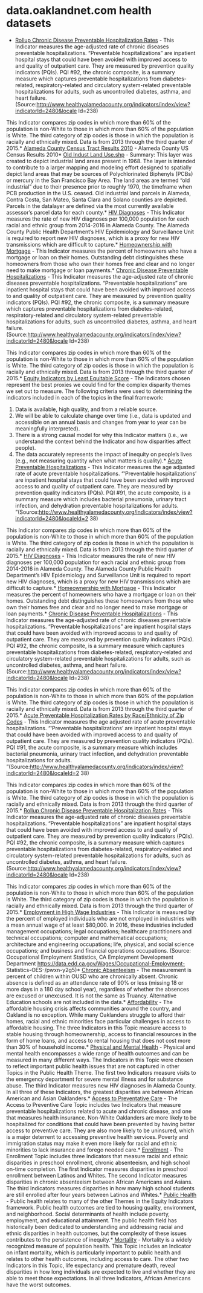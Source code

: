 # data.oaklandnet.com health datasets
* [Rollup Chronic Disease Preventable Hospitalization Rates](https://data.oaklandnet.com/d/jsw4-caqx) - This Indicator measures the age-adjusted rate of chronic diseases preventable hospitalizations. “Preventable hospitalizations” are inpatient hospital stays that could have been avoided with improved access to and quality of outpatient care. They are measured by prevention quality indicators (PQIs). PQI #92, the chronic composite, is a summary measure which captures preventable hospitalizations from diabetes-related, respiratory-related and circulatory system-related preventable hospitalizations for adults, such as uncontrolled diabetes, asthma, and heart failure.(Source:http://www.healthyalamedacounty.org/indicators/index/view?indicatorId=2480&locale Id=238)

This Indicator compares zip codes in which more than 60% of the population is non-White to those in which more than 60% of the population is White. The third category of zip codes is those in which the population is racially and ethnically mixed. Data is from 2013 through the third quarter of 2015.* [Alameda County Census Tract Results 2010](https://data.oaklandnet.com/d/az9z-tyn9) - Alameda County US Census Results 2010* [Old Indust Land Use.shp](https://data.oaklandnet.com/d/55b4-zmc2) - Summary: This layer was created to depict industrial land areas present in 1968. The layer is intended to contribute to a larger mapping and modeling effort designed to spatially depict land areas that may be sources of Polychlorinated Biphenyls (PCBs) or mercury in the San Francisco Bay Area. The land areas are termed “old industrial” due to their presence prior to roughly 1970, the timeframe when PCB production in the U.S. ceased. Old industrial land parcels in Alameda, Contra Costa, San Mateo, Santa Clara and Solano counties are depicted.  Parcels in the datalayer are defined via the most currently available assessor’s parcel data for each county.* [HIV Diagnoses](https://data.oaklandnet.com/d/fsbf-xbue) - This Indicator measures the rate of new HIV diagnoses per 100,000 population for each racial and ethnic group from 2014-2016 in Alameda County. The Alameda County Public Health Department’s HIV Epidemiology and Surveillance Unit is required to report new HIV diagnoses, which is a proxy for new HIV transmissions which are difficult to capture.* [Homeownership with Mortgage](https://data.oaklandnet.com/d/3vtg-hnzp) - This Indicator measures the percent of homeowners who have a mortgage or loan on their homes. Outstanding debt distinguishes these homeowners from those who own their homes free and clear and no longer need to make mortgage or loan payments.* [Chronic Disease Preventable Hospitalizations](https://data.oaklandnet.com/d/r976-i4je) - This Indicator measures the age-adjusted rate of chronic diseases preventable hospitalizations. “Preventable hospitalizations” are inpatient hospital stays that could have been avoided with improved access to and quality of outpatient care. They are measured by prevention quality indicators (PQIs). PQI #92, the chronic composite, is a summary measure which captures preventable hospitalizations from diabetes-related, respiratory-related and circulatory system-related preventable hospitalizations for adults, such as uncontrolled diabetes, asthma, and heart failure.(Source:http://www.healthyalamedacounty.org/indicators/index/view?indicatorId=2480&locale Id=238)

This Indicator compares zip codes in which more than 60% of the population is non-White to those in which more than 60% of the population is White. The third category of zip codes is those in which the population is racially and ethnically mixed. Data is from 2013 through the third quarter of 2015.* [Equity Indicators by Least Equitable Score](https://data.oaklandnet.com/d/8w8x-ih9t) - The Indicators chosen represent the best proxies we could find for the complex disparity themes we set out to measure. The following criteria were used to determining the indicators included in each of the topics in the final framework:
1. Data is available, high quality, and from a reliable source.
2. We will be able to calculate change over time (i.e., data is updated and accessible on an
annual basis and changes from year to year can be meaningfully interpreted).
3. There is a strong causal model for why this Indicator matters (i.e., we understand the
context behind the Indicator and how disparities affect people).
4. The data accurately represents the impact of inequity on people’s lives (e.g., not
measuring quantity when what matters is quality).* [Acute Preventable Hospitalizations](https://data.oaklandnet.com/d/dv3y-x4i6) - This Indicator measures the age adjusted rate of acute preventable hospitalizations. “‘Preventable hospitalizations’ are inpatient hospital stays that could have been avoided with improved access to and quality of outpatient care. They are measured by prevention quality indicators (PQIs). PQI #91, the acute composite, is a summary measure which includes bacterial pneumonia, urinary tract infection, and dehydration preventable hospitalizations for adults. ”(Source:http://www.healthyalamedacounty.org/indicators/index/view?indicatorId=2480&localeId=2 38)

This Indicator compares zip codes in which more than 60% of the population is non-White to those in which more than 60% of the population is White. The third category of zip codes is those in which the population is racially and ethnically mixed. Data is from 2013 through the third quarter of 2015.* [HIV Diagnoses](https://data.oaklandnet.com/d/fsbf-xbue) - This Indicator measures the rate of new HIV diagnoses per 100,000 population for each racial and ethnic group from 2014-2016 in Alameda County. The Alameda County Public Health Department’s HIV Epidemiology and Surveillance Unit is required to report new HIV diagnoses, which is a proxy for new HIV transmissions which are difficult to capture.* [Homeownership with Mortgage](https://data.oaklandnet.com/d/3vtg-hnzp) - This Indicator measures the percent of homeowners who have a mortgage or loan on their homes. Outstanding debt distinguishes these homeowners from those who own their homes free and clear and no longer need to make mortgage or loan payments.* [Chronic Disease Preventable Hospitalizations](https://data.oaklandnet.com/d/r976-i4je) - This Indicator measures the age-adjusted rate of chronic diseases preventable hospitalizations. “Preventable hospitalizations” are inpatient hospital stays that could have been avoided with improved access to and quality of outpatient care. They are measured by prevention quality indicators (PQIs). PQI #92, the chronic composite, is a summary measure which captures preventable hospitalizations from diabetes-related, respiratory-related and circulatory system-related preventable hospitalizations for adults, such as uncontrolled diabetes, asthma, and heart failure.(Source:http://www.healthyalamedacounty.org/indicators/index/view?indicatorId=2480&locale Id=238)

This Indicator compares zip codes in which more than 60% of the population is non-White to those in which more than 60% of the population is White. The third category of zip codes is those in which the population is racially and ethnically mixed. Data is from 2013 through the third quarter of 2015.* [Acute Preventable Hospitalization Rates by Race/Ethnicity of Zip Codes](https://data.oaklandnet.com/d/mqzb-hfrs) - This Indicator measures the age adjusted rate of acute preventable hospitalizations. “‘Preventable hospitalizations’ are inpatient hospital stays that could have been avoided with improved access to and quality of outpatient care. They are measured by prevention quality indicators (PQIs). PQI #91, the acute composite, is a summary measure which includes bacterial pneumonia, urinary tract infection, and dehydration preventable hospitalizations for adults. ”(Source:http://www.healthyalamedacounty.org/indicators/index/view?indicatorId=2480&localeId=2 38)

This Indicator compares zip codes in which more than 60% of the population is non-White to those in which more than 60% of the population is White. The third category of zip codes is those in which the population is racially and ethnically mixed. Data is from 2013 through the third quarter of 2015.* [Rollup Chronic Disease Preventable Hospitalization Rates](https://data.oaklandnet.com/d/jsw4-caqx) - This Indicator measures the age-adjusted rate of chronic diseases preventable hospitalizations. “Preventable hospitalizations” are inpatient hospital stays that could have been avoided with improved access to and quality of outpatient care. They are measured by prevention quality indicators (PQIs). PQI #92, the chronic composite, is a summary measure which captures preventable hospitalizations from diabetes-related, respiratory-related and circulatory system-related preventable hospitalizations for adults, such as uncontrolled diabetes, asthma, and heart failure.(Source:http://www.healthyalamedacounty.org/indicators/index/view?indicatorId=2480&locale Id=238)

This Indicator compares zip codes in which more than 60% of the population is non-White to those in which more than 60% of the population is White. The third category of zip codes is those in which the population is racially and ethnically mixed. Data is from 2013 through the third quarter of 2015.* [Employment in High Wage Industries](https://data.oaklandnet.com/d/ee5i-a5mw) - This Indicator is measured by the percent of employed individuals who are not employed in industries with a mean annual wage of at least $80,000. In 2016, these industries included management occupations; legal occupations; healthcare practitioners and technical occupations; computer and mathematical occupations; architecture and engineering occupations; life, physical, and social science occupations; and business and financial operations occupations. (Source: Occupational Employment Statistics, CA Employment Development Department https://data.edd.ca.gov/Wages/Occupational-Employment- Statistics-OES-/pwxn-y2g5)* [Chronic Absenteeism](https://data.oaklandnet.com/d/5d4q-57a4) - The measurement is percent of children within OUSD who are chronically absent. Chronic absence is defined as an attendance rate of 90% or less (missing 18 or more days in a 180 day school year), regardless of whether the absences are excused or unexcused. It is not the same as Truancy. Alternative Education schools are not included in the data.* [Affordability](https://data.oaklandnet.com/stories/s/yixc-ceu6) - The affordable housing crisis affects communities around the country, and Oakland is no exception. While many Oaklanders struggle to afford their homes, racial and ethnic minorities face particular challenges in access to affordable housing. The three Indicators in this Topic measure access to stable housing through homeownership, access to financial resources in the form of home loans, and access to rental housing that does not cost more than 30% of household income.* [Physical and Mental Health](https://data.oaklandnet.com/stories/s/tqnm-hn5x) - Physical and mental health encompasses a wide range of health outcomes and can be measured in many different ways. The Indicators in this Topic were chosen to reflect important public health issues that are not captured in other Topics in the Public Health Theme. The first two Indicators measure visits to the emergency department for severe mental illness and for substance abuse. The third Indicator measures new HIV diagnoses in Alameda County. In all three of these Indicators, the greatest disparities are between African American and Asian Oaklanders.* [Access to Preventative Care](https://data.oaklandnet.com/stories/s/nk4s-n4sy) - The Access to Preventive Care Topic includes two Indicators that measure preventable hospitalizations related to acute and chronic disease, and one that measures health insurance. Non-White Oaklanders are more likely to be hospitalized for conditions that could have been prevented by having better access to preventive care. They are also more likely to be uninsured, which is a major deterrent to accessing preventive health services. Poverty and immigration status may make it even more likely for racial and ethnic minorities to lack insurance and forego needed care.* [Enrollment](https://data.oaklandnet.com/stories/s/38i7-qnkz) - The Enrollment Topic includes three Indicators that measure racial and ethnic disparities in preschool enrollment, chronic absenteeism, and high school on-time completion. The first Indicator measures disparities in preschool enrollment between Latinos and Whites. The second Indicator measures disparities in chronic absenteeism between African Americans and Asians. The third Indicators measures disparities in how many high school students are still enrolled after four years between Latinos and Whites.* [Public Health](https://data.oaklandnet.com/stories/s/6imx-ti2t) - Public health relates to many of the other Themes in the Equity Indicators framework. Public health outcomes are tied to housing quality, environment, and neighborhood. Social determinants of health include poverty, employment, and educational attainment. The public health field has historically been dedicated to understanding and addressing racial and ethnic disparities in health outcomes, but the complexity of these issues contributes to the persistence of inequity.* [Mortality](https://data.oaklandnet.com/stories/s/34sv-75nz) - Mortality is a widely recognized measure of population health. This Topic includes an Indicator on infant mortality, which is particularly important to public health and relates to other health outcomes, including access to care. The other two Indicators in this Topic, life expectancy and premature death, reveal disparities in how long individuals are expected to live and whether they are able to meet those expectations. In all three Indicators, African Americans have the worst outcomes.